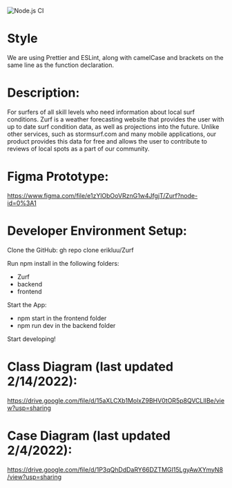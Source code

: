 ![Node.js CI](https://github.com/erikluu/Zurf/actions/workflows/node.js.yml/badge.svg)

# Style

We are using Prettier and ESLint, along with camelCase and brackets on the same line as the function declaration.

# Description:

For surfers of all skill levels who need information about local surf conditions. Zurf is a weather forecasting website that provides the user with up to date surf condition data, as well as projections into the future. Unlike other services, such as stormsurf.com and many mobile applications, our product provides this data for free and allows the user to contribute to reviews of local spots as a part of our community.

# Figma Prototype:

https://www.figma.com/file/e1zYlObOoVRznG1w4JfgjT/Zurf?node-id=0%3A1

# Developer Environment Setup:

Clone the GitHub: gh repo clone erikluu/Zurf

Run npm install in the following folders:
* Zurf
* backend
* frontend

Start the App:
* npm start in the frontend folder
* npm run dev in the backend folder

Start developing!

# Class Diagram (last updated 2/14/2022):

https://drive.google.com/file/d/15aXLCXb1MolxZ9BHV0tOR5p8QVCLlIBe/view?usp=sharing

# Case Diagram (last updated 2/4/2022):

https://drive.google.com/file/d/1P3qQhDdDaRY66DZTMGI15LgyAwXYmyN8/view?usp=sharing

